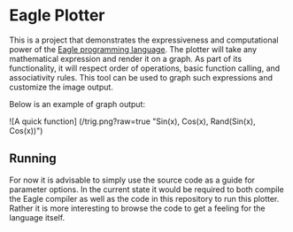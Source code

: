 Eagle Plotter
=============

This is a project that demonstrates the expressiveness and computational power
of the [Eagle programming language](https://github.com/samhorlbeck/eagle-lang).
The plotter will take any mathematical expression and render it on a graph. As
part of its functionality, it will respect order of operations, basic function
calling, and associativity rules. This tool can be used to graph such expressions
and customize the image output.

Below is an example of graph output:

![A quick function]
(/trig.png?raw=true "Sin(x), Cos(x), Rand(Sin(x), Cos(x))")

Running
------
For now it is advisable to simply use the source code as a guide for parameter
options. In the current state it would be required to both compile the Eagle
compiler as well as the code in this repository to run this plotter. Rather
it is more interesting to browse the code to get a feeling for the language
itself.
